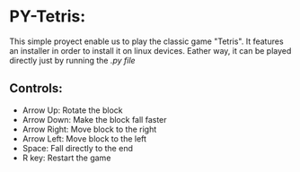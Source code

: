 # PY-Tetris:

This simple proyect enable us to play the classic game "Tetris". It features an installer in order to install it on linux devices. Eather way, it can be played directly just by running the *.py file*

## Controls:

- Arrow Up: Rotate the block 
- Arrow Down: Make the block fall faster 
- Arrow Right: Move block to the right 
- Arrow Left: Move block to the left
- Space: Fall directly to the end
- R key: Restart the game